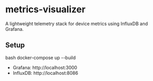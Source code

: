 # metrics-visualizer

A lightweight telemetry stack for device metrics using InfluxDB and Grafana.

## Setup

bash
docker-compose up --build


- Grafana: http://localhost:3000
- InfluxDB: http://localhost:8086